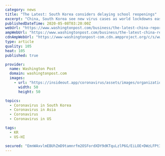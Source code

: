 ```yaml
---
category: news
title: "The Latest: South Korea considers delaying school reopenings"
excerpt: "China, South Korea see new virus cases as world lockdowns ease. — Infections linked to nightclubs in South Korea may delay the reopening of schools. — Austria and Romania reach an agreement for train service since virus restrictions made travel difficult."
publishedDateTime: 2020-05-08T03:20:00Z
webUrl: "https://www.washingtonpost.com/business/the-latest-china-reports-1-new-virus-case-south-korea-12/2020/05/07/7f4a67b6-90d2-11ea-9322-a29e75effc93_story.html"
ampWebUrl: "https://www.washingtonpost.com/business/the-latest-china-reports-1-new-virus-case-south-korea-12/2020/05/07/7f4a67b6-90d2-11ea-9322-a29e75effc93_story.html?outputType=amp"
cdnAmpWebUrl: "https://www-washingtonpost-com.cdn.ampproject.org/c/s/www.washingtonpost.com/business/the-latest-china-reports-1-new-virus-case-south-korea-12/2020/05/07/7f4a67b6-90d2-11ea-9322-a29e75effc93_story.html?outputType=amp"
type: article
quality: 105
heat: 105
published: true

provider:
  name: Washington Post
  domain: washingtonpost.com
  images:
    - url: "https://insideout.app/coronavirus/assets/images/organizations/washingtonpost.com-50x50.jpg"
      width: 50
      height: 50

topics:
  - Coronavirus in South Korea
  - Coronavirus in Asia
  - Coronavirus
  - Coronavirus in US

tags:
  - KR
  - US-HI

secured: "EmnWAxvlmEBUhZmD9tamnrfm2OSFordXDY9dKTquLzlP6G/EiLOE+DWzLFPt3622QAuvhzJcS3COCpcfWoXfZ1YNEXHnNjEuubMt0m/e/OLfs/6gNL1hso1iz+fFGNl5fJfvb7M+6KNgioh75xlIDUVOCxSyzQAp/L2eyu1AMnQbWmEAF2cSG7iY1VlFBej3srmWnEpjtR2zi4ADalepclOtt4/nNSPjH48g6zzyoz2qJv0Mt4oSXIg5MtwzbwxNl6vXRF8DYrPR051vqWcqGTYIm3ZulkWDAvHNfECj3zVvDsvwD+/VErf1gGwd2arQ;8g9piW+B5G70WxcVdh1W3w=="
---
```


